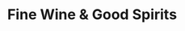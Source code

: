 ---
title: "Fine Wine & Good Spirits"
url: /allentown/fine-wine-and-good-spirits-south-cedar-crest-boulevard/
shop: alcohol
---